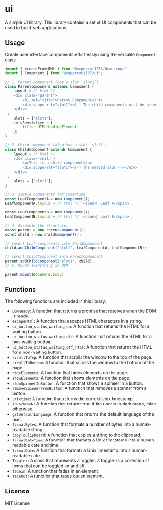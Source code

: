 # ui

A simple UI library. This library contains a set of UI components that can be used to build web applications.

## Usage

Create user interface components effortlessly using the versatile `Component` class.

```js
import { createFromHTML } from "@supercat1337/dom-scope";
import { Component } from "@supercat1337/ui";

// 1. Parent component (has a slot `slot1`)
class ParentComponent extends Component {
    layout = /* html */ `
    <div class="parent">
        <h1 ref="title">Parent Component</h1>
        <div scope-ref="slot1"><!-- The child components will be inserted here --></div>
    </div>
`;
    slots = ["slot1"];
    refsAnnotation = {
        title: HTMLHeadingElement,
    };
}

// 2. Child component (also has a slot `slot1`)
class ChildComponent extends Component {
    layout = /* html */ `
    <div class="child">
        <p>This is a child component</p>
        <div scope-ref="slot1"><!-- The nested slot --></div>
    </div>
`;
    slots = ["slot1"];
}

// 3. Simple components for insertion
const LeafComponentA = new Component();
LeafComponentA.layout = /* html */ `<span>🍃 Leaf A</span>`;

const LeafComponentB = new Component();
LeafComponentB.layout = /* html */ `<span>🍂 Leaf B</span>`;

// 4. Assemble the structure:
const parent = new ParentComponent();
const child = new ChildComponent();

// Insert Leaf components into ChildComponent
child.addChildComponent("slot1", LeafComponentA, LeafComponentB);

// Insert ChildComponent into ParentComponent
parent.addChildComponent("slot1", child);
// 5. Mount everything in DOM

parent.mount(document.body);
```

## Functions

The following functions are included in this library:

-   `DOMReady`: A function that returns a promise that resolves when the DOM is ready.
-   `escapeHtml`: A function that escapes HTML characters in a string.
-   `ui_button_status_waiting_on`: A function that returns the HTML for a waiting button.
-   `ui_button_status_waiting_off`: A function that returns the HTML for a non-waiting button.
-   `ui_button_status_waiting_off_html`: A function that returns the HTML for a non-waiting button.
-   `scrollToTop`: A function that scrolls the window to the top of the page.
-   `scrollToBottom`: A function that scrolls the window to the bottom of the page.
-   `hideElements`: A function that hides elements on the page.
-   `showElements`: A function that shows elements on the page.
-   `showSpinnerInButton`: A function that shows a spinner in a button.
-   `removeSpinnerFromButton`: A function that removes a spinner from a button.
-   `unixtime`: A function that returns the current Unix timestamp.
-   `isDarkMode`: A function that returns true if the user is in dark mode, false otherwise.
-   `getDefaultLanguage`: A function that returns the default language of the user.
-   `formatBytes`: A function that formats a number of bytes into a human-readable string.
-   `copyToClipboard`: A function that copies a string to the clipboard.
-   `formatDateTime`: A function that formats a Unix timestamp into a human-readable date and time.
-   `formatDate`: A function that formats a Unix timestamp into a human-readable date.
-   `Toggler`: A class that represents a toggler. A toggler is a collection of items that can be toggled on and off.
-   `fadeIn`: A function that fades in an element.
-   `fadeOut`: A function that fades out an element.

## License

MIT License
